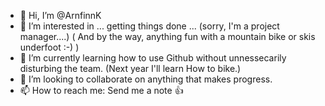 - 👋 Hi, I’m @ArnfinnK
- 👀 I’m interested in ... getting things done ... (sorry, I'm a project manager....)
( And by the way, anything fun with a mountain bike or skis underfoot :-) )
- 🌱 I’m currently learning how to use Github without unnessecarily disturbing the team.
(Next year I'll learn How to bike.)
- 💞️ I’m looking to collaborate on anything that makes progress.
- 📫 How to reach me: Send me a note 👍

<!---
ArnfinnK/ArnfinnK is a ✨ special ✨ repository because its `README.md` (this file) appears on your GitHub profile.
You can click the Preview link to take a look at your changes.
--->

